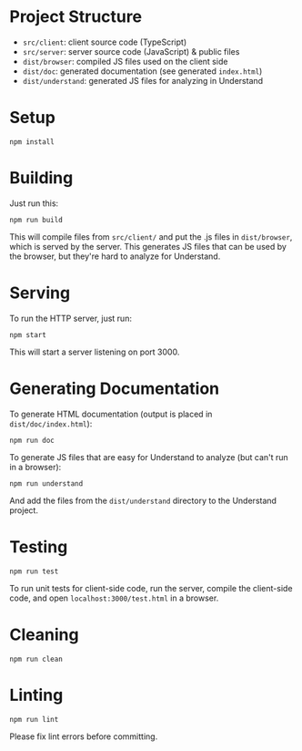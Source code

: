 # Project Structure

* `src/client`: client source code (TypeScript)
* `src/server`: server source code (JavaScript) & public files
* `dist/browser`: compiled JS files used on the client side
* `dist/doc`: generated documentation (see generated `index.html`)
* `dist/understand`: generated JS files for analyzing in Understand

# Setup

```
npm install
```

# Building

Just run this:

```
npm run build
```

This will compile files from `src/client/` and put the .js files in
`dist/browser`, which is served by the server. This generates JS files that can
be used by the browser, but they're hard to analyze for Understand.

# Serving

To run the HTTP server, just run:

```
npm start
```

This will start a server listening on port 3000.

# Generating Documentation

To generate HTML documentation (output is placed in `dist/doc/index.html`):

```
npm run doc
```

To generate JS files that are easy for Understand to analyze (but can't run in a
browser):

```
npm run understand
```

And add the files from the `dist/understand` directory to the Understand project.

# Testing

```
npm run test
```

To run unit tests for client-side code, run the server, compile the client-side
code, and open `localhost:3000/test.html` in a browser.

# Cleaning

```
npm run clean
```

# Linting

```
npm run lint
```

Please fix lint errors before committing.
